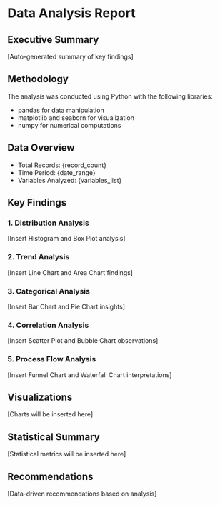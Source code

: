 # Data Analysis Report

## Executive Summary
[Auto-generated summary of key findings]

## Methodology
The analysis was conducted using Python with the following libraries:
- pandas for data manipulation
- matplotlib and seaborn for visualization
- numpy for numerical computations

## Data Overview
- Total Records: {record_count}
- Time Period: {date_range}
- Variables Analyzed: {variables_list}

## Key Findings

### 1. Distribution Analysis
[Insert Histogram and Box Plot analysis]

### 2. Trend Analysis
[Insert Line Chart and Area Chart findings]

### 3. Categorical Analysis
[Insert Bar Chart and Pie Chart insights]

### 4. Correlation Analysis
[Insert Scatter Plot and Bubble Chart observations]

### 5. Process Flow Analysis
[Insert Funnel Chart and Waterfall Chart interpretations]

## Visualizations
[Charts will be inserted here]

## Statistical Summary
[Statistical metrics will be inserted here]

## Recommendations
[Data-driven recommendations based on analysis]
